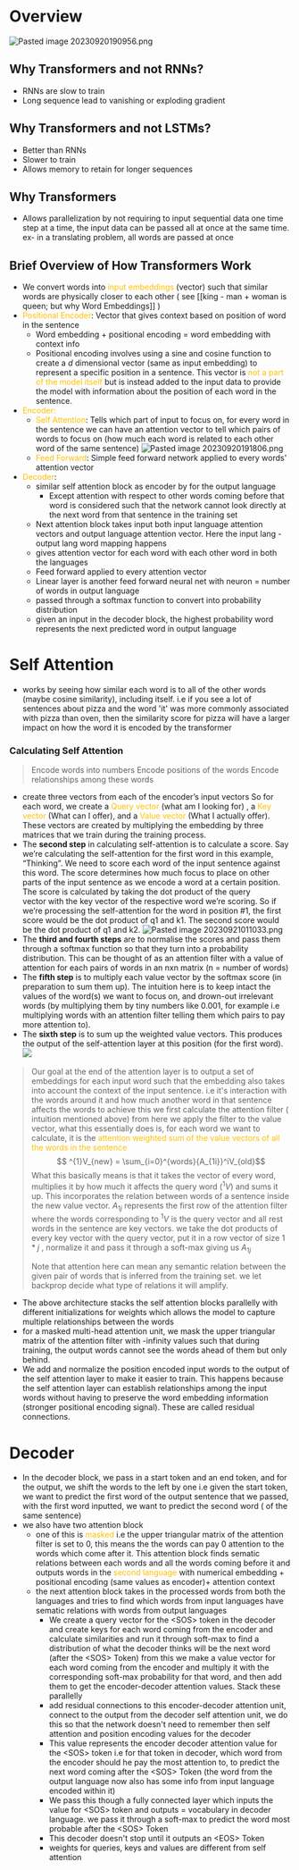 # Overview
![Pasted image 20230920190956.png](../Images/Pasted%20image%2020230920190956.png)
## Why Transformers and not RNNs?

- RNNs are slow to train
- Long sequence lead to vanishing or exploding gradient
## Why Transformers and not LSTMs?

- Better than RNNs
- Slower to train
- Allows memory to retain for longer sequences
## Why Transformers

- Allows parallelization by not requiring to input sequential data one time step at a time, the input data can be passed all at once at the same time. ex- in a translating problem, all words are passed at once 
## Brief Overview of How Transformers Work

- We convert words into <span style="color:#ffc000">input embeddings</span> (vector) such that similar words are physically closer to each other  ( see [[king - man + woman is queen; but why Word Embeddings]] ) 
- <span style="color:#ffc000">Positional Encoder</span>: Vector that gives context based on position of word in the sentence
	- Word embedding + positional encoding = word embedding with context info
	- Positional encoding involves using a sine and cosine function to create a $d$ dimensional vector (same as input embedding) to represent a specific position in a sentence. This vector is <span style="color:#ffc000">not a part of the model itself</span> but is instead added to the input data to provide the model with information about the position of each word in the sentence.
- <span style="color:#ffc000">Encoder:</span>
	- <span style="color:#ffc000">Self Attention</span>: Tells which part of input to focus on, for every word in the sentence we can have an attention vector to tell which pairs of words to focus on (how much each word is related to each other word of the same sentence) ![Pasted image 20230920191806.png](../Images/Pasted%20image%2020230920191806.png)
	- <span style="color:#ffc000">Feed Forward</span>: Simple feed forward network applied to every words' attention vector
- <span style="color:#ffc000">Decoder</span>:
	- similar self attention block as encoder by for the output language 
		- Except attention with respect to other words coming before that word is considered such that the network cannot look directly at the next word from that sentence in the training set
	- Next attention block takes input both input language attention vectors and output language attention vector. Here the input lang - output lang word mapping happens
	- gives attention vector for each word with each other word in both the languages
	- Feed forward applied to every attention vector
	- Linear layer is another feed forward neural net with neuron = number of words in output language
	- passed through a softmax function to convert into probability distribution
	- given an input in the decoder block, the highest probability word represents the next predicted word in output language
# Self Attention

- works by seeing how similar each word is to all of the other words (maybe cosine similarity), including itself. i.e if you see a lot of sentences about pizza and the word 'it' was more commonly associated with pizza than oven, then the similarity score for pizza will have a larger impact on how the word it is encoded by the transformer
### Calculating Self Attention

>Encode words into numbers
>Encode positions of the words
>Encode relationships among these words

- create three vectors from each of the encoder’s input vectors So for each word, we create a <span style="color:#ffc000">Query vector</span> (what am I looking for) , a <span style="color:#ffc000">Key vector</span> (What can I offer), and a <span style="color:#ffc000">Value vector</span> (What I actually offer). These vectors are created by multiplying the embedding by three matrices that we train during the training process.
- The **second step** in calculating self-attention is to calculate a score. Say we’re calculating the self-attention for the first word in this example, “Thinking”. We need to score each word of the input sentence against this word. The score determines how much focus to place on other parts of the input sentence as we encode a word at a certain position. The score is calculated by taking the dot product of the query vector with the key vector of the respective word we’re scoring. So if we’re processing the self-attention for the word in position #1, the first score would be the dot product of q1 and k1. The second score would be the dot product of q1 and k2. ![Pasted image 20230921011033.png](../Images/Pasted%20image%2020230921011033.png)
- The **third and fourth steps** are to normalise the scores and pass them through a softmax function so that they turn into a probability distribution. This can be thought of as an attention filter with a value of attention for each pairs of words in an nxn matrix (n = number of words)
- The **fifth step** is to multiply each value vector by the softmax score (in preparation to sum them up). The intuition here is to keep intact the values of the word(s) we want to focus on, and drown-out irrelevant words (by multiplying them by tiny numbers like 0.001, for example i.e multiplying words with an attention filter telling them which pairs to pay more attention to). 
- The **sixth step** is to sum up the weighted value vectors. This produces the output of the self-attention layer at this position (for the first word).![](../Images/Pasted%20image%2020230921160304.png)

> Our goal at the end of the attention layer is to output a set of embeddings 
> for each input word such that the embedding also takes into account the context of the input sentence. i.e it's interaction with the words around it and how much another word in that sentence affects the words
> to achieve this we first calculate the attention filter ( intuition mentioned above) from here we apply the filter to the value vector, what this essentially does is, for each word we want to calculate, it is the <span style="color:#ffc000">attention weighted sum of the value vectors of all the words in the sentence</span> $$ ^{1}V_{new} = \sum_{i=0}^{words}{A_{1i}}^iV_{old}$$
> What this basically means is that it takes the vector of every word, multiplies it by how much it affects the query word ($^1V$) and sums it up. This incorporates the relation between words of a sentence inside the new value vector. $A_{1j}$ represents the first row of the attention filter where the words corresponding to $^1V$ is the query vector and all rest words in the sentence are key vectors. we take the dot products of every key vector with the query vector, put it in a row vector of size $1 *j$ , normalize it and pass it through a soft-max giving us $A_{1j}$
> 
> Note that attention here can mean any semantic relation between the given pair of words that is inferred from the training set. we let backprop decide what type of relations it will amplify.

- The above architecture stacks the self attention blocks parallelly with different initializations for weights which allows the model to capture multiple relationships between the words
- for a masked multi-head attention unit, we mask the upper triangular matrix of the attention filter with -infinity values such that during training, the output words cannot see the words ahead of them but only behind.
- We add and normalize the position encoded input words to the output of the self attention layer to make it easier to train. This happens because the self attention layer can establish relationships among the input words without having to preserve the word embedding information (stronger positional encoding signal). These are called residual connections.
# Decoder

- In the decoder block, we pass in a start token and an end token, and for the output, we shift the words to the left by one i.e given the start token, we want to predict the first word of the output sentence that we passed, with the first word inputted, we want to predict the second word ( of the same sentence)
- we also have two attention block
	- one of this is <span style="color:#ffc000">masked</span> i.e the upper triangular matrix of the attention filter is set to 0, this means the the words can pay 0 attention to the words which come after it. This attention block finds sematic relations between each words and all the words coming before it and outputs words in the <span style="color:#ffc000">second language</span> with numerical embedding + positional encoding (same values as encoder)+ attention context
	- the next attention block takes in the processed words from both the languages and tries to find which words from input languages have sematic relations with words from output languages
		- We create a query vector for the \<SOS> token in the decoder and create keys for each word coming from the encoder and calculate similarities and run it through soft-max to find a distribution of what the decoder thinks will be the next word (after the \<SOS> Token) from this we make a value vector for each word coming from the encoder and multiply it with the corresponding soft-max probability for that word, and then add them to get the encoder-decoder attention values. Stack these parallelly
		- add residual connections to this encoder-decoder attention unit, connect to the output from the decoder self attention unit, we do this so that the network doesn't need to remember then self attention and position encoding values for the decoder
		- This value represents the encoder decoder attention value for the \<SOS> token i.e for that token in decoder, which word from the encoder should he pay the most attention to, to predict the next word coming after the \<SOS> Token (the word from the output language now also has some info from input language encoded within it)
		- We pass this though a fully connected layer which inputs the value for \<SOS> token and outputs = vocabulary in decoder language. we pass it through a soft-max to predict the word most probable after the \<SOS> Token
		- This decoder doesn't stop until it outputs an \<EOS> Token
		- weights for queries, keys and values are different from self attention
